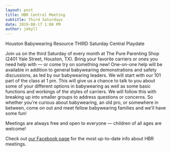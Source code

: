 ```yaml
---
layout: post
title: HBR Central Meeting
subtitle: Third Saturdays
date: 2019-08-17 1:00 PM
author: jekyll
---
```

Houston Babywearing Resource THIRD Saturday Central Playdate

Join us on the third Saturday of every month at The Pure Parenting Shop (2401 Yale Street, Houston, TX). Bring your favorite carriers or ones you need help with — or come try on something new! One-on-one help will be available in addition to general babywearing demonstrations and safety discussions, as led by our babywearing leaders. We will start with our 101 part of the class at 1 pm. This will give us a chance to talk to you about some of your different options in babywearing as well as some basic functions and workings of the styles of carriers. We will follow this with breaking up into smaller groups to address questions or concerns. So whether you're curious about babywearing, an old pro, or somewhere in between, come on out and meet fellow babywearing families and we'll have some fun!

Meetings are always free and open to everyone — children of all ages are welcome!

Check out [our Facebook page][facebook-3rd-Sa] for the most up-to-date info about HBR meetings.

[facebook-3rd-Sa]: https://www.facebook.com/events/1037396653114966/